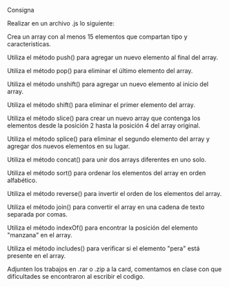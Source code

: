 Consigna

Realizar en un archivo .js lo siguiente:

Crea un array con al menos 15 elementos que compartan tipo y caracteristicas.

Utiliza el método push() para agregar un nuevo elemento al final del array.

Utiliza el método pop() para eliminar el último elemento del array.

Utiliza el método unshift() para agregar un nuevo elemento al inicio del array.

Utiliza el método shift() para eliminar el primer elemento del array.

Utiliza el método slice() para crear un nuevo array que contenga los elementos desde la posición 2 hasta la posición 4 del array original.

Utiliza el método splice() para eliminar el segundo elemento del array y agregar dos nuevos elementos en su lugar.

Utiliza el método concat() para unir dos arrays diferentes en uno solo.

Utiliza el método sort() para ordenar los elementos del array en orden alfabético.

Utiliza el método reverse() para invertir el orden de los elementos del array.

Utiliza el método join() para convertir el array en una cadena de texto separada por comas.

Utiliza el método indexOf() para encontrar la posición del elemento "manzana" en el array.

Utiliza el método includes() para verificar si el elemento "pera" está presente en el array.

Adjunten los trabajos en .rar o .zip a la card, comentamos en clase con que dificultades se encontraron al escribir el codigo.

